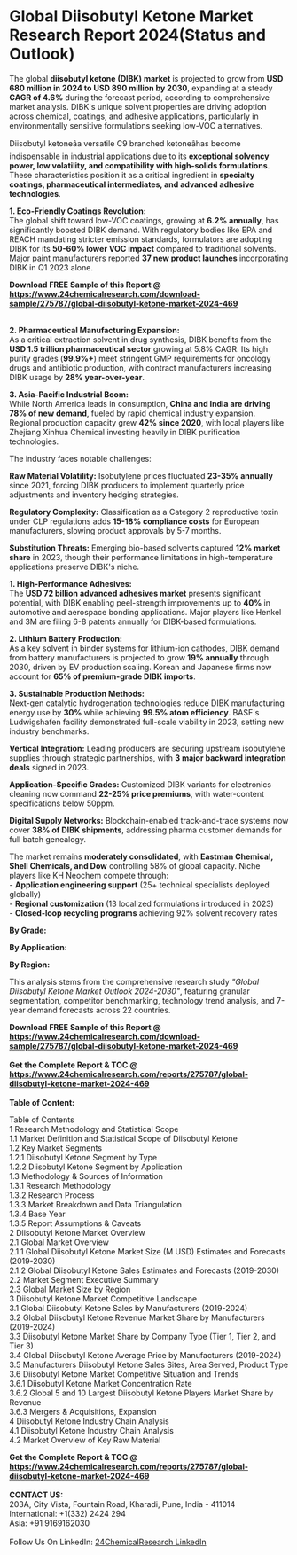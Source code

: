 <h1>Global Diisobutyl Ketone Market Research Report 2024(Status and Outlook)</h1><p>The global <strong>diisobutyl ketone (DIBK) market</strong> is projected to grow from <strong>USD 680 million in 2024 to USD 890 million by 2030</strong>, expanding at a steady <strong>CAGR of 4.6%</strong> during the forecast period, according to comprehensive market analysis. DIBK's unique solvent properties are driving adoption across chemical, coatings, and adhesive applications, particularly in environmentally sensitive formulations seeking low-VOC alternatives.</p><p>Diisobutyl ketoneâa versatile C9 branched ketoneâhas become indispensable in industrial applications due to its <strong>exceptional solvency power, low volatility, and compatibility with high-solids formulations</strong>. These characteristics position it as a critical ingredient in <strong>specialty coatings, pharmaceutical intermediates, and advanced adhesive technologies</strong>.</p><p><strong>1. Eco-Friendly Coatings Revolution:</strong><br>
The global shift toward low-VOC coatings, growing at <strong>6.2% annually</strong>, has significantly boosted DIBK demand. With regulatory bodies like EPA and REACH mandating stricter emission standards, formulators are adopting DIBK for its <strong>50-60% lower VOC impact</strong> compared to traditional solvents. Major paint manufacturers reported <strong>37 new product launches</strong> incorporating DIBK in Q1 2023 alone.</p><div><b>Download FREE Sample of this Report @ 
            <a href="https://www.24chemicalresearch.com/download-sample/275787/global-diisobutyl-ketone-market-2024-469">
            https://www.24chemicalresearch.com/download-sample/275787/global-diisobutyl-ketone-market-2024-469</a></b></div><br><p><strong>2. Pharmaceutical Manufacturing Expansion:</strong><br>
As a critical extraction solvent in drug synthesis, DIBK benefits from the <strong>USD 1.5 trillion pharmaceutical sector</strong> growing at 5.8% CAGR. Its high purity grades (<strong>99.9%+</strong>) meet stringent GMP requirements for oncology drugs and antibiotic production, with contract manufacturers increasing DIBK usage by <strong>28% year-over-year</strong>.</p><p><strong>3. Asia-Pacific Industrial Boom:</strong><br>
While North America leads in consumption, <strong>China and India are driving 78% of new demand</strong>, fueled by rapid chemical industry expansion. Regional production capacity grew <strong>42% since 2020</strong>, with local players like Zhejiang Xinhua Chemical investing heavily in DIBK purification technologies.</p><p>The industry faces notable challenges:</p><p><strong>Raw Material Volatility:</strong> Isobutylene prices fluctuated <strong>23-35% annually</strong> since 2021, forcing DIBK producers to implement quarterly price adjustments and inventory hedging strategies.</p><p><strong>Regulatory Complexity:</strong> Classification as a Category 2 reproductive toxin under CLP regulations adds <strong>15-18% compliance costs</strong> for European manufacturers, slowing product approvals by 5-7 months.</p><p><strong>Substitution Threats:</strong> Emerging bio-based solvents captured <strong>12% market share</strong> in 2023, though their performance limitations in high-temperature applications preserve DIBK's niche.</p><p><strong>1. High-Performance Adhesives:</strong><br>
The <strong>USD 72 billion advanced adhesives market</strong> presents significant potential, with DIBK enabling peel-strength improvements up to <strong>40%</strong> in automotive and aerospace bonding applications. Major players like Henkel and 3M are filing 6-8 patents annually for DIBK-based formulations.</p><p><strong>2. Lithium Battery Production:</strong><br>
As a key solvent in binder systems for lithium-ion cathodes, DIBK demand from battery manufacturers is projected to grow <strong>19% annually</strong> through 2030, driven by EV production scaling. Korean and Japanese firms now account for <strong>65% of premium-grade DIBK imports</strong>.</p><p><strong>3. Sustainable Production Methods:</strong><br>
Next-gen catalytic hydrogenation technologies reduce DIBK manufacturing energy use by <strong>30%</strong> while achieving <strong>99.5% atom efficiency</strong>. BASF's Ludwigshafen facility demonstrated full-scale viability in 2023, setting new industry benchmarks.</p><p><strong>Vertical Integration:</strong> Leading producers are securing upstream isobutylene supplies through strategic partnerships, with <strong>3 major backward integration deals</strong> signed in 2023.</p><p><strong>Application-Specific Grades:</strong> Customized DIBK variants for electronics cleaning now command <strong>22-25% price premiums</strong>, with water-content specifications below 50ppm.</p><p><strong>Digital Supply Networks:</strong> Blockchain-enabled track-and-trace systems now cover <strong>38% of DIBK shipments</strong>, addressing pharma customer demands for full batch genealogy.</p><p>The market remains <strong>moderately consolidated</strong>, with <strong>Eastman Chemical, Shell Chemicals, and Dow</strong> controlling 58% of global capacity. Niche players like KH Neochem compete through: <br>
- <strong>Application engineering support</strong> (25+ technical specialists deployed globally)<br>
- <strong>Regional customization</strong> (13 localized formulations introduced in 2023)<br>
- <strong>Closed-loop recycling programs</strong> achieving 92% solvent recovery rates</p><p><strong>By Grade:</strong></p><p><strong>By Application:</strong></p><p><strong>By Region:</strong></p><p>This analysis stems from the comprehensive research study <em>"Global Diisobutyl Ketone Market Outlook 2024-2030"</em>, featuring granular segmentation, competitor benchmarking, technology trend analysis, and 7-year demand forecasts across 22 countries.</p><div><b>Download FREE Sample of this Report @ 
            <a href="https://www.24chemicalresearch.com/download-sample/275787/global-diisobutyl-ketone-market-2024-469">
            https://www.24chemicalresearch.com/download-sample/275787/global-diisobutyl-ketone-market-2024-469</a></b></div><br><div><b>Get the Complete Report & TOC @ 
            <a href="https://www.24chemicalresearch.com/reports/275787/global-diisobutyl-ketone-market-2024-469">
            https://www.24chemicalresearch.com/reports/275787/global-diisobutyl-ketone-market-2024-469</a></b></div><br>
            <b>Table of Content:</b><p>Table of Contents<br />
1 Research Methodology and Statistical Scope<br />
1.1 Market Definition and Statistical Scope of Diisobutyl Ketone<br />
1.2 Key Market Segments<br />
1.2.1 Diisobutyl Ketone Segment by Type<br />
1.2.2 Diisobutyl Ketone Segment by Application<br />
1.3 Methodology & Sources of Information<br />
1.3.1 Research Methodology<br />
1.3.2 Research Process<br />
1.3.3 Market Breakdown and Data Triangulation<br />
1.3.4 Base Year<br />
1.3.5 Report Assumptions & Caveats<br />
2 Diisobutyl Ketone Market Overview<br />
2.1 Global Market Overview<br />
2.1.1 Global Diisobutyl Ketone Market Size (M USD) Estimates and Forecasts (2019-2030)<br />
2.1.2 Global Diisobutyl Ketone Sales Estimates and Forecasts (2019-2030)<br />
2.2 Market Segment Executive Summary<br />
2.3 Global Market Size by Region<br />
3 Diisobutyl Ketone Market Competitive Landscape<br />
3.1 Global Diisobutyl Ketone Sales by Manufacturers (2019-2024)<br />
3.2 Global Diisobutyl Ketone Revenue Market Share by Manufacturers (2019-2024)<br />
3.3 Diisobutyl Ketone Market Share by Company Type (Tier 1, Tier 2, and Tier 3)<br />
3.4 Global Diisobutyl Ketone Average Price by Manufacturers (2019-2024)<br />
3.5 Manufacturers Diisobutyl Ketone Sales Sites, Area Served, Product Type<br />
3.6 Diisobutyl Ketone Market Competitive Situation and Trends<br />
3.6.1 Diisobutyl Ketone Market Concentration Rate<br />
3.6.2 Global 5 and 10 Largest Diisobutyl Ketone Players Market Share by Revenue<br />
3.6.3 Mergers & Acquisitions, Expansion<br />
4 Diisobutyl Ketone Industry Chain Analysis<br />
4.1 Diisobutyl Ketone Industry Chain Analysis<br />
4.2 Market Overview of Key Raw Material</p><div><b>Get the Complete Report & TOC @ 
            <a href="https://www.24chemicalresearch.com/reports/275787/global-diisobutyl-ketone-market-2024-469">
            https://www.24chemicalresearch.com/reports/275787/global-diisobutyl-ketone-market-2024-469</a></b></div><br><b>CONTACT US:</b><br>
            203A, City Vista, Fountain Road, Kharadi, Pune, India - 411014<br>
            International: +1(332) 2424 294<br>
            Asia: +91 9169162030 <br><br>
            Follow Us On LinkedIn: <a href="https://www.linkedin.com/company/24chemicalresearch/">24ChemicalResearch LinkedIn</a>